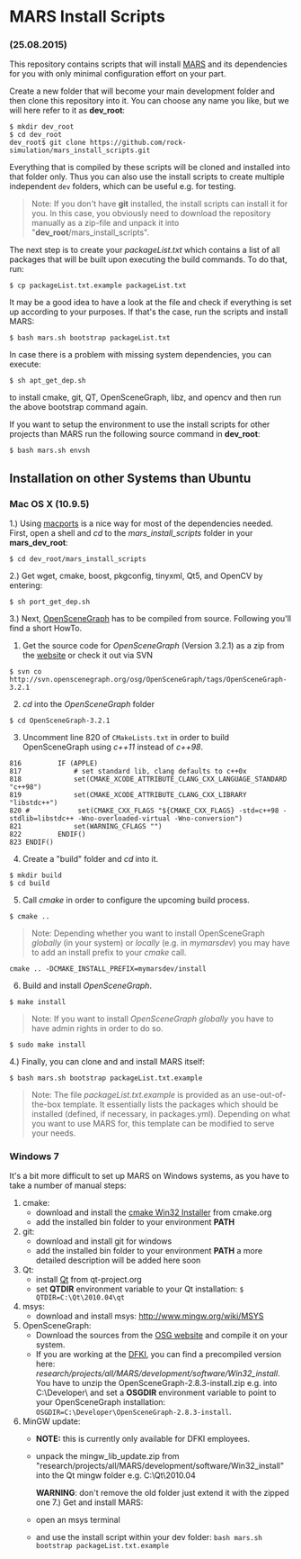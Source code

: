  MARS Install Scripts
======================

 ### (25.08.2015)

This repository contains scripts that will install
[MARS](http://github.com/rock-simulation/mars) and its dependencies for you
with only minimal configuration effort on your part.

Create a new folder that will become your main development folder and then clone this repository into it.
You can choose any name you like, but we will here refer to it as **dev_root**:

    $ mkdir dev_root
    $ cd dev_root
    dev_root$ git clone https://github.com/rock-simulation/mars_install_scripts.git

Everything that is compiled by these scripts will be cloned and installed into
that folder only. Thus you can also use the install scripts to create
multiple independent `dev` folders, which can be useful e.g. for testing.

> Note: If you don't have **git** installed, the install scripts can install
it for you. In this case, you obviously need to download the repository
manually as a zip-file and unpack it into "**dev_root**/mars_install_scripts".

The next step is to create your *packageList.txt* which contains a list of all packages that will be built upon executing the build commands. To do that, run:

    $ cp packageList.txt.example packageList.txt

It may be a good idea to have a look at the file and check if everything is set up according to your purposes.
If that's the case, run the scripts and install MARS:

    $ bash mars.sh bootstrap packageList.txt

In case there is a problem with missing system dependencies, you can execute:

    $ sh apt_get_dep.sh
 
to install cmake, git, QT, OpenSceneGraph, libz, and opencv and then run the above bootstrap command again.

If you want to setup the environment to use the install scripts for other
projects than MARS run the following source command in **dev_root**:

    $ bash mars.sh envsh


Installation on other Systems than Ubuntu
-----------------------------------------

### Mac OS X (10.9.5)

1.) Using [macports](http://www.macports.org) is a nice way for most of the dependencies needed. First, open a shell and *cd* to the *mars_install_scripts* folder in your **mars_dev_root**:

    $ cd dev_root/mars_install_scripts

2.) Get wget, cmake, boost, pkgconfig, tinyxml, Qt5, and OpenCV by entering:

    $ sh port_get_dep.sh

3.) Next, [OpenSceneGraph](http://www.openscenegraph.org) has to be compiled from source. Following you'll find a short HowTo.

  1. Get the source code for *OpenSceneGraph* (Version 3.2.1) as a zip from the [website](http://www.openscenegraph.org/downloads/developer_releases/OpenSceneGraph-3.2.1.zip) or check it out via SVN
  ```
  $ svn co http://svn.openscenegraph.org/osg/OpenSceneGraph/tags/OpenSceneGraph-3.2.1
  ```

  2. *cd* into the *OpenSceneGraph* folder
  ```
  $ cd OpenSceneGraph-3.2.1
  ```

  3. Uncomment line 820 of `CMakeLists.txt` in order to build OpenSceneGraph using *c++11* instead of *c++98*.
  ```
  816         IF (APPLE)
  817             # set standard lib, clang defaults to c++0x
  818             set(CMAKE_XCODE_ATTRIBUTE_CLANG_CXX_LANGUAGE_STANDARD "c++98")
  819             set(CMAKE_XCODE_ATTRIBUTE_CLANG_CXX_LIBRARY "libstdc++")
  820 #            set(CMAKE_CXX_FLAGS "${CMAKE_CXX_FLAGS} -std=c++98 -stdlib=libstdc++ -Wno-overloaded-virtual -Wno-conversion")
  821             set(WARNING_CFLAGS "")
  822         ENDIF()
  823 ENDIF()
  ```

  4. Create a "build" folder and *cd* into it.
  ```
  $ mkdir build
  $ cd build
  ```

  5. Call *cmake* in order to configure the upcoming build process.
  ```
  $ cmake ..
  ```
  > Note: Depending whether you want to install OpenSceneGraph *globally* (in your system) or *locally* (e.g. in *mymarsdev*) you may have to add an install prefix to your *cmake* call.
  ```
  cmake .. -DCMAKE_INSTALL_PREFIX=mymarsdev/install
  ```

  6. Build and install *OpenSceneGraph*.
  ```
  $ make install
  ```
  > Note: If you want to install *OpenSceneGraph* *globally* you have to have admin rights in order to do so.
  ```
  $ sudo make install
  ```

4.) Finally, you can clone and and install MARS itself:

    $ bash mars.sh bootstrap packageList.txt.example

> Note: The file *packageList.txt.example* is provided as an use-out-of-the-box template. It essentially lists the packages which should be installed (defined, if necessary, in packages.yml). Depending on what you want to use MARS for, this template can be modified to serve your needs.


### Windows 7

It's a bit more difficult to set up MARS on Windows systems, as you have to take a number of manual steps:

1. cmake:
    - download and install the [cmake Win32 Installer](http://www.cmake.org/cmake/resources/software.html) from cmake.org
    - add the installed bin folder to your environment **PATH**
2. git:
    - download and install git for windows
    - add the installed bin folder to your environment **PATH**
    a more detailed description will be added here soon
3. Qt:
    - install [Qt](http://qt-project.org) from qt-project.org
    - set **QTDIR** environment variable to your Qt installation: ```$ QTDIR=C:\Qt\2010.04\qt```
4. msys:
    - download and install msys: http://www.mingw.org/wiki/MSYS
5. OpenSceneGraph:
    - Download the sources from the [OSG website](http://www.openscenegraph.org) and compile it on your system.
    - If you are working at the [DFKI](http://robotik.dfki-bremen.de/), you can find a precompiled version here: *research/projects/all/MARS/development/software/Win32_install*.
You have to unzip the OpenSceneGraph-2.8.3-install.zip e.g. into C:\Developer\ and set a **OSGDIR** environment variable to point to your OpenSceneGraph installation: ```OSGDIR=C:\Developer\OpenSceneGraph-2.8.3-install```.
6. MinGW update:
    - **NOTE:** this is currently only available for DFKI employees.
    - unpack the mingw_lib_update.zip from "research/projects/all/MARS/development/software/Win32_install" into the Qt mingw folder e.g. C:\Qt\2010.04

      **WARNING**: don't remove the old folder just extend it with the zipped one
7.) Get and install MARS:
    - open an msys terminal
    - and use the install script within your dev folder: ```bash mars.sh bootstrap packageList.txt.example```
